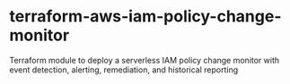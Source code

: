 # terraform-aws-iam-policy-change-monitor
Terraform module to deploy a serverless IAM policy change monitor with event detection, alerting, remediation, and historical reporting
